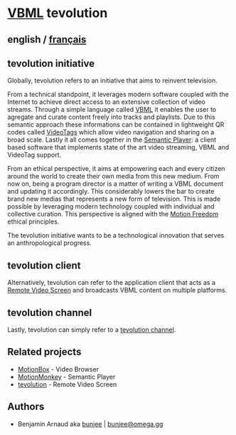 # [VBML](README.md) tevolution

## english / [français](fr/tevolution.md)

## tevolution initiative

Globally, tevolution refers to an initiative that aims to reinvent television.

From a technical standpoint, it leverages modern software coupled with the Internet to achieve
direct access to an extensive collection of video streams. Through a simple language called [VBML](https://omega.gg/VBML)
it enables the user to agregate and curate content freely into tracks and playlists. Due to this
semantic approach these informations can be contained in lightweight QR codes called [VideoTags](https://omega.gg/about/VideoTag)
which allow video navigation and sharing on a broad scale. Lastly it all comes together in the
[Semantic Player](https://omega.gg/about/SemanticPlayer): a client based software that implements
state of the art video streaming, VBML and VideoTag support.

From an ethical perspective, it aims at empowering each and every citizen around the world to
create their own media from this new medium. From now on, being a program director is a matter of
writing a VBML document and updating it accordingly. This considerably lowers the bar to create
brand new medias that represents a new form of television. This is made possible by leveraging
modern technology coupled with individual and collective curation. This perspective is aligned with
the [Motion Freedom](https://omega.gg/about/MotionFreedom) ethical principles.

The tevolution initiative wants to be a technological innovation that serves an anthropological
progress.

## tevolution client

Alternatively, tevolution can refer to the application client that acts as a [Remote Video Screen](https://omega.gg/about/RemoteVideoScreen)
and broadcasts VBML content on multiple platforms.

## tevolution channel

Lastly, tevolution can simply refer to a [tevolution channel](https://omega.gg/about/channel).

## Related projects

- [MotionBox](https://omega.gg/MotionBox/sources) - Video Browser
- [MotionMonkey](https://omega.gg/MotionMonkey) - Semantic Player
- [tevolution](https://omega.gg/tevolution) - Remote Video Screen

## Authors

- Benjamin Arnaud aka [bunjee](https://bunjee.me) | <bunjee@omega.gg>

